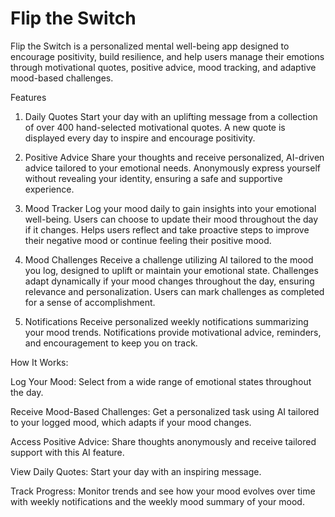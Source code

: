 # Flip the Switch

Flip the Switch is a personalized mental well-being app designed to encourage positivity, build resilience, and help users manage their emotions through motivational quotes, positive advice, mood tracking, and adaptive mood-based challenges.

Features
1. Daily Quotes
Start your day with an uplifting message from a collection of over 400 hand-selected motivational quotes.
A new quote is displayed every day to inspire and encourage positivity.

2. Positive Advice
Share your thoughts and receive personalized, AI-driven advice tailored to your emotional needs.
Anonymously express yourself without revealing your identity, ensuring a safe and supportive experience.

3. Mood Tracker
Log your mood daily to gain insights into your emotional well-being.
Users can choose to update their mood throughout the day if it changes.
Helps users reflect and take proactive steps to improve their negative mood or continue feeling their positive mood.

4. Mood Challenges
Receive a challenge utilizing AI tailored to the mood you log, designed to uplift or maintain your emotional state.
Challenges adapt dynamically if your mood changes throughout the day, ensuring relevance and personalization.
Users can mark challenges as completed for a sense of accomplishment.

5. Notifications
Receive personalized weekly notifications summarizing your mood trends.
Notifications provide motivational advice, reminders, and encouragement to keep you on track.

How It Works:

Log Your Mood: Select from a wide range of emotional states throughout the day.

Receive Mood-Based Challenges: Get a personalized task using AI tailored to your logged mood, which adapts if your mood changes.

Access Positive Advice: Share thoughts anonymously and receive tailored support with this AI feature.

View Daily Quotes: Start your day with an inspiring message.

Track Progress: Monitor trends and see how your mood evolves over time with weekly notifications and the weekly mood summary of your mood.
